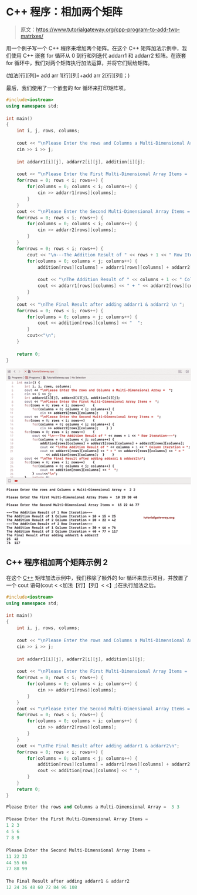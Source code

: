 # C++ 程序：相加两个矩阵

> 原文：<https://www.tutorialgateway.org/cpp-program-to-add-two-matrixes/>

用一个例子写一个 C++ 程序来增加两个矩阵。在这个 C++ 矩阵加法示例中，我们使用 C++ 嵌套 for 循环从 0 到行和列迭代 addarr1 和 addarr2 矩阵。在嵌套 for 循环中，我们对两个矩阵执行加法运算，并将它们赋给矩阵。

(加法[行][列]= add arr 1[行][列]+add arr 2[行][列]；)

最后，我们使用了一个嵌套的 for 循环来打印矩阵项。

```cpp
#include<iostream>
using namespace std;

int main()
{
	int i, j, rows, columns;

	cout << "\nPlease Enter the rows and Columns a Multi-Dimensional Array =  ";
	cin >> i >> j;

	int addarr1[i][j], addarr2[i][j], addition[i][j];

	cout << "\nPlease Enter the First Multi-Dimensional Array Items =  ";
	for(rows = 0; rows < i; rows++)	{
		for(columns = 0; columns < i; columns++) {
			cin >> addarr1[rows][columns];
		}		
	}	
	cout << "\nPlease Enter the Second Multi-Dimensional Array Items =  ";
	for(rows = 0; rows < i; rows++)	{
		for(columns = 0; columns < i; columns++) {
			cin >> addarr2[rows][columns];
		}		
	}
	for(rows = 0; rows < i; rows++)	{
		cout << "\n---The Addition Result of " << rows + 1 << " Row Iteration---\n";
		for(columns = 0; columns < j; columns++) {
			addition[rows][columns] = addarr1[rows][columns] + addarr2[rows][columns];

			cout << "\nThe Addition Result of " << columns + 1 << " Column Iteration = ";
			cout << addarr1[rows][columns] << " + " << addarr2[rows][columns] << " = " << addition[rows][columns] << "\n";
		}
	}
	cout << "\nThe Final Result after adding addarr1 & addarr2 \n ";
	for(rows = 0; rows < i; rows++)	{
		for(columns = 0; columns < j; columns++) {
			cout << addition[rows][columns] << "  ";
		}
		cout<<"\n";
	}

 	return 0;
}
```

![C++ Program to Add Two Matrixes 1](img/75f264067260666075aa0746887aaabf.png)

## C++ 程序相加两个矩阵示例 2

在这个 [C++](https://www.tutorialgateway.org/cpp-programs/) 矩阵加法示例中，我们移除了额外的 for 循环来显示项目，并放置了一个 cout 语句(cout < <加法【行】【列】< <】;)在执行加法之后。

```cpp
#include<iostream>
using namespace std;

int main()
{
	int i, j, rows, columns;

	cout << "\nPlease Enter the rows and Columns a Multi-Dimensional Array =  ";
	cin >> i >> j;

	int addarr1[i][j], addarr2[i][j], addition[i][j];

	cout << "\nPlease Enter the First Multi-Dimensional Array Items =  ";
	for(rows = 0; rows < i; rows++)	{
		for(columns = 0; columns < i; columns++) {
			cin >> addarr1[rows][columns];
		}		
	}	
	cout << "\nPlease Enter the Second Multi-Dimensional Array Items =  ";
	for(rows = 0; rows < i; rows++)	{
		for(columns = 0; columns < i; columns++) {
			cin >> addarr2[rows][columns];
		}		
	}
	cout << "\nThe Final Result after adding addarr1 & addarr2\n";
	for(rows = 0; rows < i; rows++)	{
		for(columns = 0; columns < j; columns++) {
			addition[rows][columns] = addarr1[rows][columns] + addarr2[rows][columns];
			cout << addition[rows][columns] << " ";
		}
	}
 	return 0;
}
```

```cpp
Please Enter the rows and Columns a Multi-Dimensional Array =  3 3

Please Enter the First Multi-Dimensional Array Items =  
1 2 3
4 5 6
7 8 9

Please Enter the Second Multi-Dimensional Array Items =  
11 22 33
44 55 66
77 88 99

The Final Result after adding addarr1 & addarr2
12 24 36 48 60 72 84 96 108 
```